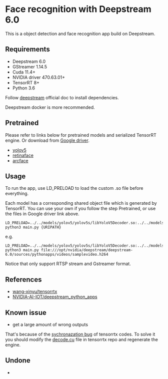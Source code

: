 # Face recognition with Deepstream 6.0
This is a object detection and face recognition app build on Deepstream.

## Requirements
+ Deepstream 6.0
+ GStreamer 1.14.5
+ Cuda 11.4+
+ NVIDIA driver 470.63.01+
+ TensorRT 8+
+ Python 3.6

Follow [deepstream](https://docs.nvidia.com/metropolis/deepstream/dev-guide/text/DS_Quickstart.html#dgpu-setup-for-ubuntu) official doc to install dependencies.

Deepstream docker is more recommended.

## Pretrained
Please refer to links below for pretrained models and serialized TensorRT engine. Or download from [Google driver](https://drive.google.com/drive/folders/1HTdIhGrKP7JnKY6n8F95mI7SBnx7-4R3).
+ [yolov5](https://github.com/wang-xinyu/tensorrtx/tree/master/yolov5)
+ [retinaface](https://github.com/wang-xinyu/tensorrtx/tree/master/retinaface)
+ [arcface](https://github.com/wang-xinyu/tensorrtx/tree/master/arcface)



## Usage
To run the app, use LD_PRELOAD to load the custom .so file before everything.

Each model has a corresponding shared object file which is generated by TensorRT. You can use your own if you follow the step Pretrained, or use the files in Google driver link above.
```
LD_PRELOAD=../../models/yolov5/yolov5s/libYoloV5Decoder.so:../../models/retinaface/libRetinafaceDecoder.so:../../models/arcface/libArcFaceDecoder.so python3 main.py {URIPATH}
```
e.g.
```
LD_PRELOAD=../../models/yolov5/yolov5s/libYoloV5Decoder.so:../../models/retinaface/libRetinafaceDecoder.so:../../models/arcface/libArcFaceDecoder.so python3 main.py file:///opt/nvidia/deepstream/deepstream-6.0/sources/pythonapps/videos/samplevideo.h264
```
Notice that only support RTSP stream and Gstreamer format.
## References
+ [wang-xinyu/tensorrtx](https://github.com/wang-xinyu/tensorrtx)
+ [NVIDIA-AI-IOT/deepstream_python_apps](https://github.com/NVIDIA-AI-IOT/deepstream_python_apps)

## Known issue
+ get a large amount of wrong outputs

That's because of the [sychronazation bug](https://github.com/wang-xinyu/tensorrtx/commit/e72d9db48ba8453fd4465048a0175621f1b1c501#diff-e4f7cf998c56a033573edc39c7736317f73a28402d835ee44001bac64f386dfb) of tensorrtx codes. To solve it you should modify the [decode.cu](https://github.com/wang-xinyu/tensorrtx/blob/master/retinaface/decode.cu) file in tensorrtx repo and regenerate the engine.

## Undone
+ 
